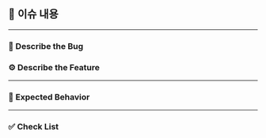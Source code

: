 ## 👀 이슈 내용

---

### 🐞 Describe the Bug

### ⚙️ Describe the Feature

---

### 🚀 Expected Behavior

---

### ✅ Check List
